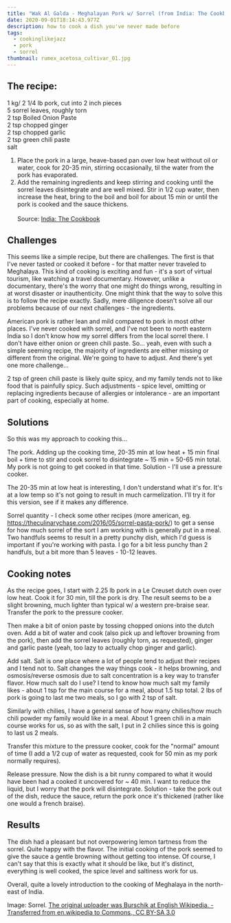```yaml
---
title: "Wak Al Galda - Meghalayan Pork w/ Sorrel (from India: The Cookbook)"
date: 2020-09-01T18:14:43.977Z
description: how to cook a dish you've never made before
tags:
  - cookinglikejazz
  - pork
  - sorrel
thumbnail: rumex_acetosa_cultivar_01.jpg
---
```

## The recipe: 

1 kg/ 2 1/4 lb pork, cut into 2 inch pieces\
5 sorrel leaves, roughly torn\
2 tsp Boiled Onion Paste\
2 tsp chopped ginger\
2 tsp chopped garlic\
2 tsp green chili paste\
salt

1. Place the pork in a large, heave-based pan over low heat without oil or water, cook for 20-35 min, stirring occasionally, til the water from the pork has evaporated.
2. Add the remaining ingredients and keep stirring and cooking until the sorrel leaves disintegrate and are well mixed. Stir in 1/2 cup water, then increase the heat, bring to the boil and boil for about 15 min or until the pork is cooked and the sauce thickens.\
\
Source: [India: The Cookbook](https://amzn.to/31PuX13)

## Challenges

This seems like a simple recipe, but there are challenges. The first is that I've never tasted or cooked it before - for that matter never traveled to Meghalaya. This kind of cooking is exciting and fun - it's a sort of virtual tourism, like watching a travel documentary. However, unlike a documentary, there's the worry that one might do things wrong, resulting in at worst disaster or inauthenticity. One might think that the way to solve this is to follow the recipe exactly. Sadly, mere diligence doesn't solve all our problems because of our next challenges - the ingredients. 

American pork is rather lean and mild compared to pork in most other places. I've never cooked with sorrel, and I've not been to north eastern India so I don't know how my sorrel differs from the local sorrel there. I don't have either onion or green chili paste. So... yeah, even with such a simple seeming recipe, the majority of ingredients are either missing or different from the original. We're going to have to adjust. And there's yet one more challenge...

2 tsp of green chili paste is likely quite spicy, and my family tends not to like food that is painfully spicy. Such adjustments - spice level, omitting or replacing ingredients because of allergies or intolerance - are an important part of cooking, especially at home. 

## Solutions
So this was my approach to cooking this... 

The pork. Adding up the cooking time, 20-35 min at low heat + 15 min final boil + time to stir and cook sorrel to disintegrate ~ 15 min = 50-65 min total. My pork is not going to get cooked in that time. Solution - I'll use a pressure cooker. 

The 20-35 min at low heat is interesting, I don't understand what it's for. It's at a low temp so it's not going to result in much carmelization. I'll try it for this version, see if it makes any difference.

Sorrel quantity - I check some other recipes (more american, eg. https://theculinarychase.com/2016/05/sorrel-pasta-pork/) to get a sense for how much sorrel of the sort I am working with is generally put in a meal. Two handfuls seems to result in a pretty punchy dish, which I'd guess is important if you're working with pasta. I go for a bit less punchy than 2 handfuls, but a bit more than 5 leaves - 10-12 leaves.

## Cooking notes

As the recipe goes, I start with 2.25 lb pork in a Le Creuset dutch oven over low heat. Cook it for 30 min, till the pork is dry. The result seems to be a slight browning, much lighter than typical w/ a western pre-braise sear. Transfer the pork to the pressure cooker.

Then make a bit of onion paste by tossing chopped onions into the dutch oven. Add a bit of water and cook (also pick up and leftover browning from the pork), then add the sorrel leaves (roughly torn, as requested), ginger and garlic paste (yeah, too lazy to actually chop ginger and garlic). 

Add salt. Salt is one place where a lot of people tend to adjust their recipes and I tend not to. Salt changes the way things cook - it helps browning, and osmosis/reverse osmosis due to salt concentration is a key way to transfer flavor. How much salt do I use? I tend to know how much salt my family likes - about 1 tsp for the main course for a meal, about 1.5 tsp total. 2 lbs of pork is going to last me two meals, so I go with 2 tsp of salt. 

Similarly with chilies, I have a general sense of how many chilies/how much chili powder my family would like in a meal. About 1 green chili in a main course works for us, so as with the salt, I put in 2 chilies since this is going to last us 2 meals. 

Transfer this mixture to the pressure cooker, cook for the "normal" amount of time (I add a 1/2 cup of water as requested, cook for 50 min as my pork normally requires). 

Release pressure. Now the dish is a bit runny compared to what it would have been had a cooked it uncovered for ~ 40 min. I want to reduce the liquid, but I worry that the pork will disintegrate. Solution - take the pork out of the dish, reduce the sauce, return the pork once it's thickened (rather like one would a french braise).

## Results 

The dish had a pleasant but not overpowering lemon tartness from the sorrel. Quite happy with the flavor. The initial cooking of the pork seemed to give the sauce a gentle browning without getting too intense. Of course, I can't say that this is exactly what it should be like, but it's distinct, everything is well cooked, the spice level and saltiness work for us.

Overall, quite a lovely introduction to the cooking of Meghalaya in the north-east of India. 

Image: Sorrel. [The original uploader was Burschik at English Wikipedia. - Transferred from en.wikipedia to Commons., CC BY-SA 3.0](https://commons.wikimedia.org/w/index.php?curid=240694)